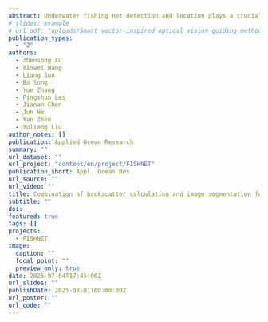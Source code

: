 ```yaml
---
abstract: Underwater fishing net detection and location plays a crucial role in applications such as safe navigation of unmanned underwater vehicles, protection of marine ecology and marine ranching. However, due to difficulties in detecting fishing nets and noise interference in underwater environments, underwater fishing net detection and location at long distance remains unsolved. In this paper, we use gated light ranging and imaging (LiRAI) as the detection hardware, and propose an underwater fishing net location algorithm based on the physical prior of backscatter noise. The proposed method utilizes the prior knowledge about the distributions of backscatter noise in the target and background regions. An image segmentation network based on deep learning and the initial depth information provided by gated LiRAI are employed to estimate the backscatter noise based on the prior knowledge. Our method can effectively eliminate the backscatter noise and obtain accurate fishing net location results. Field experiments show our method achieves 0.001 absolute relative error (Abs Rel) and 0.156 root mean square error (RMSE) at 27 m in water with 0.26m<sup>−1</sup> attenuation coefficient. Moreover, experiments in underwater environments with different turbidity further validate the effectiveness and generalization of our method.
# slides: example
# url_pdf: "uploads/Smart vector-inspired optical vision guiding method.pdf"
publication_types:
  - "2"
authors:
  - Zhensong Xu
  - Xinwei Wang
  - Liang Sun
  - Bo Song
  - Yue Zhang
  - Pingshun Lei
  - Jianan Chen
  - Jun He
  - Yan Zhou
  - Yuliang Liu
author_notes: []
publication: Applied Ocean Research
summary: ""
url_dataset: ""
url_project: "content/en/project/FISHNET"
publication_short: Appl. Ocean Res.
url_source: ""
url_video: ""
title: Combination of backscatter calculation and image segmentation for denoising gated light ranging and imaging in fishing net detection
subtitle: ""
doi: 
featured: true
tags: []
projects:
  - FISHNET
image:
  caption: ""
  focal_point: ""
  preview_only: true
date: 2025-07-04T17:45:00Z
url_slides: ""
publishDate: 2025-03-01T00:00:00Z
url_poster: ""
url_code: ""
---
```

